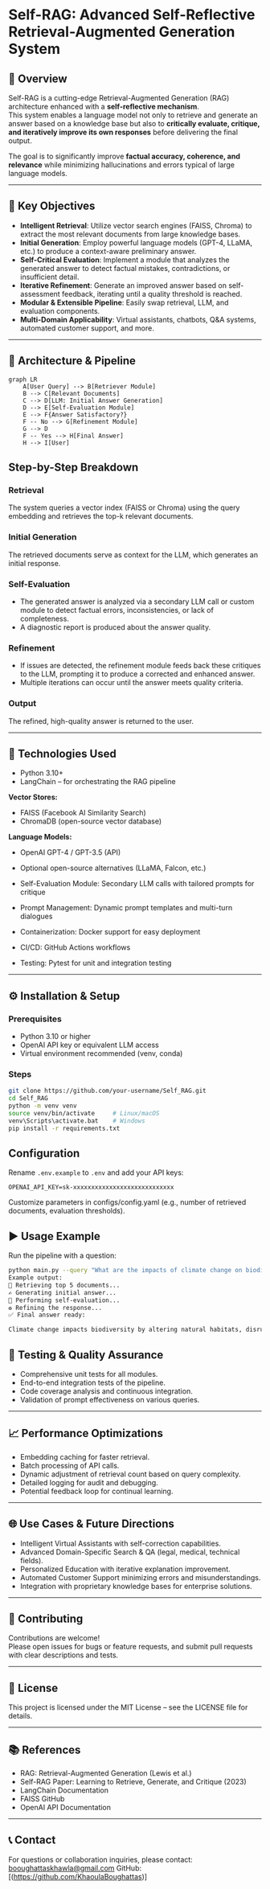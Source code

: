 # Self-RAG: Advanced Self-Reflective Retrieval-Augmented Generation System

## 🚀 Overview

Self-RAG is a cutting-edge Retrieval-Augmented Generation (RAG) architecture enhanced with a **self-reflective mechanism**.  
This system enables a language model not only to retrieve and generate an answer based on a knowledge base but also to **critically evaluate, critique, and iteratively improve its own responses** before delivering the final output.

The goal is to significantly improve **factual accuracy, coherence, and relevance** while minimizing hallucinations and errors typical of large language models.

---

## 🎯 Key Objectives

- **Intelligent Retrieval**: Utilize vector search engines (FAISS, Chroma) to extract the most relevant documents from large knowledge bases.
- **Initial Generation**: Employ powerful language models (GPT-4, LLaMA, etc.) to produce a context-aware preliminary answer.
- **Self-Critical Evaluation**: Implement a module that analyzes the generated answer to detect factual mistakes, contradictions, or insufficient detail.
- **Iterative Refinement**: Generate an improved answer based on self-assessment feedback, iterating until a quality threshold is reached.
- **Modular & Extensible Pipeline**: Easily swap retrieval, LLM, and evaluation components.
- **Multi-Domain Applicability**: Virtual assistants, chatbots, Q&A systems, automated customer support, and more.

---

## 🧩 Architecture & Pipeline

```mermaid
graph LR
    A[User Query] --> B[Retriever Module]
    B --> C[Relevant Documents]
    C --> D[LLM: Initial Answer Generation]
    D --> E[Self-Evaluation Module]
    E --> F{Answer Satisfactory?}
    F -- No --> G[Refinement Module]
    G --> D
    F -- Yes --> H[Final Answer]
    H --> I[User]
```
## Step-by-Step Breakdown

### Retrieval  
The system queries a vector index (FAISS or Chroma) using the query embedding and retrieves the top-k relevant documents.

### Initial Generation  
The retrieved documents serve as context for the LLM, which generates an initial response.

### Self-Evaluation  
- The generated answer is analyzed via a secondary LLM call or custom module to detect factual errors, inconsistencies, or lack of completeness.  
- A diagnostic report is produced about the answer quality.

### Refinement  
- If issues are detected, the refinement module feeds back these critiques to the LLM, prompting it to produce a corrected and enhanced answer.  
- Multiple iterations can occur until the answer meets quality criteria.

### Output  
The refined, high-quality answer is returned to the user.

---

## 🔧 Technologies Used

- Python 3.10+  
- LangChain – for orchestrating the RAG pipeline  

**Vector Stores:**  
- FAISS (Facebook AI Similarity Search)  
- ChromaDB (open-source vector database)  

**Language Models:**  
- OpenAI GPT-4 / GPT-3.5 (API)  
- Optional open-source alternatives (LLaMA, Falcon, etc.)  

- Self-Evaluation Module: Secondary LLM calls with tailored prompts for critique  
- Prompt Management: Dynamic prompt templates and multi-turn dialogues  
- Containerization: Docker support for easy deployment  
- CI/CD: GitHub Actions workflows  
- Testing: Pytest for unit and integration testing  

---

## ⚙️ Installation & Setup

### Prerequisites

- Python 3.10 or higher  
- OpenAI API key or equivalent LLM access  
- Virtual environment recommended (venv, conda)

### Steps

```bash
git clone https://github.com/your-username/Self_RAG.git
cd Self_RAG
python -m venv venv
source venv/bin/activate     # Linux/macOS
venv\Scripts\activate.bat    # Windows
pip install -r requirements.txt
```
## Configuration

Rename `.env.example` to `.env` and add your API keys:

```env
OPENAI_API_KEY=sk-xxxxxxxxxxxxxxxxxxxxxxxxxxxx

```
Customize parameters in configs/config.yaml (e.g., number of retrieved documents, evaluation thresholds).

## ▶️ Usage Example
Run the pipeline with a question:

```bash
python main.py --query "What are the impacts of climate change on biodiversity?"
Example output:
🔎 Retrieving top 5 documents...
✍️ Generating initial answer...
🧐 Performing self-evaluation...
♻️ Refining the response...
✅ Final answer ready:

Climate change impacts biodiversity by altering natural habitats, disrupting migratory patterns, and increasing species extinction risks...
```

## 🧪 Testing & Quality Assurance

- Comprehensive unit tests for all modules.  
- End-to-end integration tests of the pipeline.  
- Code coverage analysis and continuous integration.  
- Validation of prompt effectiveness on various queries.

---

## 📈 Performance Optimizations

- Embedding caching for faster retrieval.  
- Batch processing of API calls.  
- Dynamic adjustment of retrieval count based on query complexity.  
- Detailed logging for audit and debugging.  
- Potential feedback loop for continual learning.

---

## 🌐 Use Cases & Future Directions

- Intelligent Virtual Assistants with self-correction capabilities.  
- Advanced Domain-Specific Search & QA (legal, medical, technical fields).  
- Personalized Education with iterative explanation improvement.  
- Automated Customer Support minimizing errors and misunderstandings.  
- Integration with proprietary knowledge bases for enterprise solutions.

---

## 🤝 Contributing

Contributions are welcome!  
Please open issues for bugs or feature requests, and submit pull requests with clear descriptions and tests.

---

## 📜 License

This project is licensed under the MIT License – see the LICENSE file for details.

---

## 📚 References

- RAG: Retrieval-Augmented Generation (Lewis et al.)  
- Self-RAG Paper: Learning to Retrieve, Generate, and Critique (2023)  
- LangChain Documentation  
- FAISS GitHub  
- OpenAI API Documentation  

---

## 📞 Contact

For questions or collaboration inquiries, please contact:  
booughattaskhawla@gmail.com
GitHub: [(https://github.com/KhaoulaBoughattas)]




